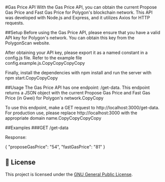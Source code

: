 #Gas Price API
With the Gas Price API, you can obtain the current Propose Gas Price and Fast Gas Price for Polygon's blockchain network. This API was developed with Node.js and Express, and it utilizes Axios for HTTP requests.

##Setup
Before using the Gas Price API, please ensure that you have a valid API key for Polygon's network. You can obtain this key from the PolygonScan website.

After obtaining your API key, please export it as a named constant in a config.js file. Refer to the example file config.example.js.CopyCopyCopyCopy

Finally, install the dependencies with npm install and run the server with npm start.CopyCopyCopy

##Usage
The Gas Price API has one endpoint: /get-data. This endpoint returns a JSON object with the current Propose Gas Price and Fast Gas Price (in Gwei) for Polygon's network.CopyCopy

To use this endpoint, make a GET request to http://localhost:3000/get-data. For production use, please replace http://localhost:3000 with the appropriate domain name.CopyCopyCopyCopy

##Examples
###GET /get-data

Response:

{
  "proposeGasPrice": "54",
  "fastGasPrice": "81"
}

## 📄 License

This project is licensed under the [GNU General Public License](https://github.com/ColaborateBC/polygon-gas-tracker-alert/blob/main/LICENSE).

